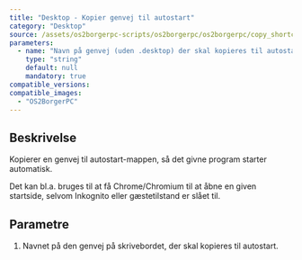 ```yaml
---
title: "Desktop - Kopier genvej til autostart"
category: "Desktop"
source: /assets/os2borgerpc-scripts/os2borgerpc/os2borgerpc/copy_shortcut_to_autostart.sh
parameters:
  - name: "Navn på genvej (uden .desktop) der skal kopieres til autostart"
    type: "string"
    default: null
    mandatory: true
compatible_versions:
compatible_images:
  - "OS2BorgerPC"
---
```


## Beskrivelse
Kopierer en genvej til autostart-mappen, så det givne program starter automatisk.

Det kan bl.a. bruges til at få Chrome/Chromium til at åbne en given startside, selvom Inkognito eller gæstetilstand er slået til.

## Parametre
1. Navnet på den genvej på skrivebordet, der skal kopieres til autostart.